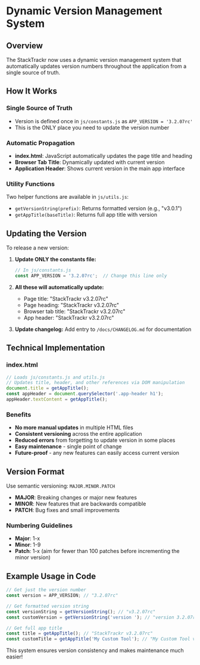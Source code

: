 # Dynamic Version Management System

## Overview 

The StackTrackr now uses a dynamic version management system that automatically updates version numbers throughout the application from a single source of truth.

## How It Works

### Single Source of Truth
- Version is defined once in `js/constants.js` as `APP_VERSION = '3.2.07rc'`
- This is the ONLY place you need to update the version number

### Automatic Propagation
- **index.html**: JavaScript automatically updates the page title and heading
- **Browser Tab Title**: Dynamically updated with current version
- **Application Header**: Shows current version in the main app interface

### Utility Functions
Two helper functions are available in `js/utils.js`:
- `getVersionString(prefix)`: Returns formatted version (e.g., "v3.0.1")
- `getAppTitle(baseTitle)`: Returns full app title with version

## Updating the Version

To release a new version:

1. **Update ONLY the constants file:**
   ```javascript
   // In js/constants.js
   const APP_VERSION = '3.2.07rc';  // Change this line only
   ```

2. **All these will automatically update:**
   - Page title: "StackTrackr v3.2.07rc"
   - Page heading: "StackTrackr v3.2.07rc"
   - Browser tab title: "StackTrackr v3.2.07rc"
   - App header: "StackTrackr v3.2.07rc"

3. **Update changelog:** Add entry to `/docs/CHANGELOG.md` for documentation

## Technical Implementation

### index.html
```javascript
// Loads js/constants.js and utils.js
// Updates title, header, and other references via DOM manipulation
document.title = getAppTitle();
const appHeader = document.querySelector('.app-header h1');
appHeader.textContent = getAppTitle();
```

### Benefits
- **No more manual updates** in multiple HTML files
- **Consistent versioning** across the entire application
- **Reduced errors** from forgetting to update version in some places
- **Easy maintenance** - single point of change
- **Future-proof** - any new features can easily access current version

## Version Format
Use semantic versioning: `MAJOR.MINOR.PATCH`
- **MAJOR**: Breaking changes or major new features
- **MINOR**: New features that are backwards compatible
- **PATCH**: Bug fixes and small improvements

### Numbering Guidelines
- **Major**: 1-x
- **Minor**: 1-9
- **Patch**: 1-x (aim for fewer than 100 patches before incrementing the minor version)

## Example Usage in Code
```javascript
// Get just the version number
const version = APP_VERSION; // "3.2.07rc"

// Get formatted version string
const versionString = getVersionString(); // "v3.2.07rc"
const customVersion = getVersionString('version '); // "version 3.2.07rc"

// Get full app title
const title = getAppTitle(); // "StackTrackr v3.2.07rc"
const customTitle = getAppTitle('My Custom Tool'); // "My Custom Tool v3.2.07rc"
```

This system ensures version consistency and makes maintenance much easier!
